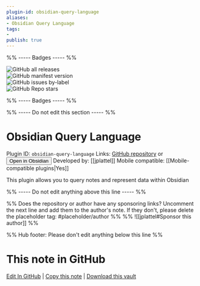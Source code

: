 ```yaml
---
plugin-id: obsidian-query-language
aliases:
- Obsidian Query Language
tags: 
- 
publish: true
---
```


%% ----- Badges ----- %%

![GitHub all releases](https://img.shields.io/github/downloads/jplattel/obsidian-query-language/total?color=573E7A&logo=github&style=for-the-badge)   
![GitHub manifest version](https://img.shields.io/github/manifest-json/v/jplattel/obsidian-query-language?color=573E7A&logo=github&style=for-the-badge)   
![GitHub issues by-label](https://img.shields.io/github/issues/jplattel/obsidian-query-language/help%20wanted?color=573E7A&logo=github&style=for-the-badge)   
![GitHub Repo stars](https://img.shields.io/github/stars/jplattel/obsidian-query-language?color=573E7A&logo=github&style=for-the-badge)

%% ----- Badges ----- %%

%% ----- Do not edit this section ----- %%

# Obsidian Query Language

Plugin ID: `obsidian-query-language`
Links: [GitHub repository](https://github.com/jplattel/obsidian-query-language) or [<button id=HH>Open in Obsidian</button>](obsidian://show-plugin?id=obsidian-query-language)
Developed by: [[jplattel]]
Mobile compatible: [[Mobile-compatible plugins|Yes]]

This plugin allows you to query notes and represent data within Obsidian

%% ----- Do not edit anything above this line ----- %% 

%% Does the repository or author have any sponsoring links? Uncomment the next line and add them to the author's note. If they don't, please delete the placeholder tag: #placeholder/author %%
%% ![[jplattel#Sponsor this author]] %%

%% Hub footer: Please don't edit anything below this line %%

# This note in GitHub

<span class="git-footer">[Edit In GitHub](https://github.dev/obsidian-community/obsidian-hub/blob/main/02%20-%20Community%20Expansions/02.05%20All%20Community%20Expansions/Plugins/obsidian-query-language.md "git-hub-edit-note") | [Copy this note](https://raw.githubusercontent.com/obsidian-community/obsidian-hub/main/02%20-%20Community%20Expansions/02.05%20All%20Community%20Expansions/Plugins/obsidian-query-language.md "git-hub-copy-note") | [Download this vault](https://github.com/obsidian-community/obsidian-hub/archive/refs/heads/main.zip "git-hub-download-vault") </span>
